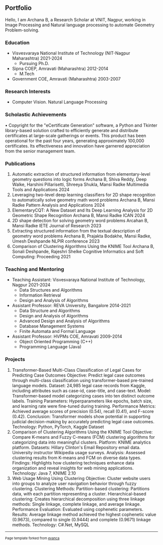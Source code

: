 ## Portfolio

Hello, I am Archana B, a Research Scholar at VNIT, Nagpur, working in Image Processing and Natural language processing to automate Geometry Problem-solving.

### Education

* Visvesvaraya National Institute of Technology (NIT-Nagpur Maharashtra)              2021-2024
  - Pursuing Ph.D.
* Sipna COEP, Amravati (Maharashtra)                                                  2012-2014
  - M.Tech
* Government COE, Amravati (Maharashtra)                                              2003-2007                                                          
  
### Research Interests
* Computer Vision. Natural Language Processing

### Scholastic Achievements
• Copyright for the "eCertificate Generation" software, a Python and Tkinter library-based solution crafted to efficiently generate and distribute certificates at large-scale gatherings or events. This product has been operational for the past four years, generating approximately 100,000 certificates. Its effectiveness and innovation have garnered appreciation from the senior management team.
### Publications
1. Automatic extraction of structured information from elementary-level geometry questions into logic forms
  Archana B, Shiva Reddy, Deep Walke, Harshini Pillarisetti, Shreeya Shukla, Mansi Radke
  Multimedia Tools and Applications 2024
2. Leveraging two-level deep learning classifiers for 2D shape recognition to automatically solve geometry math word problems
  Archana B, Mansi Radke
  Pattern Analysis and Applications 2024
3. ElementaryCQT: A New Dataset and Its Deep Learning Analysis for 2D Geometric Shape Recognition
  Archana B, Mansi Radke
  ICAN 2024
4. 2D shape detection for solving geometry word problems
  Arcahan B, Mansi Radke
  IETE Journal of Research 2023
5. Extracting structured information from the textual description of geometry word problems
  Archana B, Prajakta Bodakhe, Mansi Radke, Umesh Deshpande
  NLPIR conference 2023
6. Comparison of Clustering Algorithms Using the KNIME Tool
  Archana B, Sonali Deshpande, Rajeshri Shelke
  Cognitive Informatics and Soft Computing: Proceeding 2021
  
### Teaching and Mentoring
* Teaching Assistant: Visvesvaraya National Institute of Technology, Nagpur              2021-2024
  - Data Structures and Algorithms
  - Information Retrieval
  - Design and Analysis of Algorithms
* Assistant Professor: REVA University, Bangalore                                        2014-2021
  - Data Structure and Algorithms
  - Design and Analysis of Algorithms
  - Advanced Design and Analysis of Algorithms
  - Database Management Systems
  - Finite Automata and Formal Language
* Assistant Professor: HVPMs COE, Amravati                                               2009-2014
  - Object Oriented Programming (C++)
  - Programming Language (Java)

### Projects

1. Transformer-Based Multi-Class Classification of Legal Cases for Predicting Case Outcomes
Objective: Predict legal case outcomes through multi-class classification using transformer-based pre-trained language models.
Dataset: 24,985 legal case records from Kaggle, including attributes such as case-id, case-title, and case-text.
Model: Transformer-based model categorizing cases into ten distinct outcome labels.
Training Parameters: Hyperparameters like epochs, batch size, and learning rate were fine-tuned during training.
Performance Metrics: Achieved average scores of precision (0.54), recall (0.41), and F-score (0.42).
Conclusion: Transformer models show potential in supporting judicial decision-making by accurately predicting legal case outcomes.
Technology: Python, PyTorch, Kaggle Dataset
2. Comparison of Clustering Algorithms Using the KNIME Tool
Objective: Compare K-means and Fuzzy C-means (FCM) clustering algorithms for categorizing data into meaningful clusters.
Platform: KNIME analytics platform.
Datasets: Hillary Clinton's Email Repository email data. University instructor Wikipedia usage surveys.
Analysis: Assessed clustering results from K-means and FCM on diverse data types.
Findings: Highlights how clustering techniques enhance data organization and reveal insights for web mining applications.
Technology: Java 7, KNIME 2.10
3. Web Usage Mining Using Clustering
Objective: Cluster website users into groups to analyze user navigation behavior through fuzzy clustering.
Clustering Methods: Partition-based clustering: Partitions data, with each partition representing a cluster.
Hierarchical-based clustering: Creates hierarchical decomposition using three linkage methods: Single linkage, complete linkage, and average linkage.
Performance Evaluation: Evaluated using cophenetic parameters.
Results: Average linkage method achieved the highest cophenetic value (0.9673), compared to single (0.9444) and complete (0.9671) linkage methods.
Technology: C#.Net, MySQL







---
<p style="font-size:11px">Page template forked from <a href="https://github.com/evanca/quick-portfolio">evanca</a></p>
<!-- Remove above link if you don't want to attibute -->
